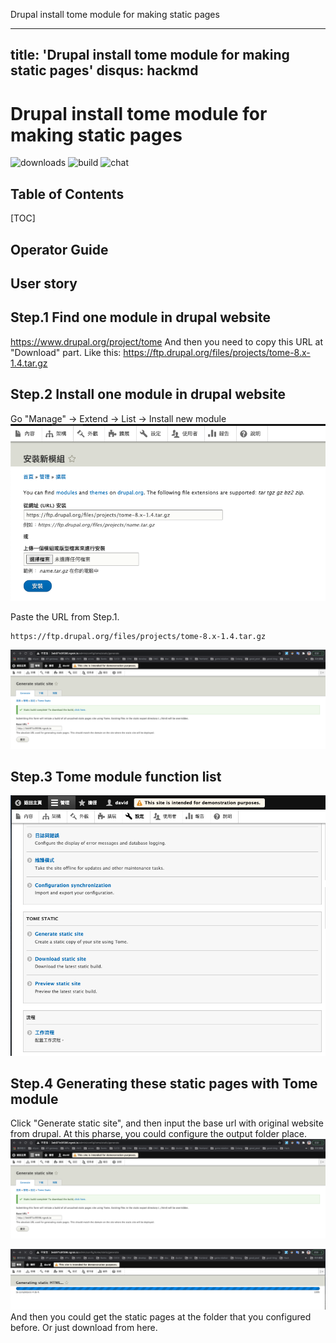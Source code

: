 Drupal install tome module for making static pages

---
title: 'Drupal install tome module for making static pages'
disqus: hackmd
---

Drupal install tome module for making static pages
===
![downloads](https://img.shields.io/github/downloads/atom/atom/total.svg)
![build](https://img.shields.io/appveyor/ci/:user/:repo.svg)
![chat](https://img.shields.io/discord/:serverId.svg)

## Table of Contents

[TOC]

## Operator Guide

User story
---

Step.1 Find one module in drupal website
---

https://www.drupal.org/project/tome
And then you need to copy this URL at "Download" part.
Like this: https://ftp.drupal.org/files/projects/tome-8.x-1.4.tar.gz

Step.2 Install one module in drupal website
---

Go "Manage" -> Extend -> List -> Install new module
![drupal_install_tome_module](https://github.com/gentoobreaking/drupal_static_page_module/blob/main/pics/drupal_install_tome_module.png)

Paste the URL from Step.1.
```gherkin=
https://ftp.drupal.org/files/projects/tome-8.x-1.4.tar.gz
```
![drupal_static_page_base_url](https://github.com/gentoobreaking/drupal_static_page_module/blob/main/pics/drupal_static_page_base_url.png)


Step.3 Tome module function list
---

![drupal_tome_module_list](https://github.com/gentoobreaking/drupal_static_page_module/blob/main/pics/drupal_tome_module_list.png)


Step.4 Generating these static pages with Tome module
---

Click "Generate static site", and then input the base url with original website from drupal.
At this pharse, you could configure the output folder place.
![drupal_static_page_base_url](https://github.com/gentoobreaking/drupal_static_page_module/blob/main/pics/drupal_static_page_base_url.png)

![drupal_static_page_generating](https://github.com/gentoobreaking/drupal_static_page_module/blob/main/pics/drupal_static_page_generating.png)
And then you could get the static pages at the folder that you configured before. Or just download from here.


